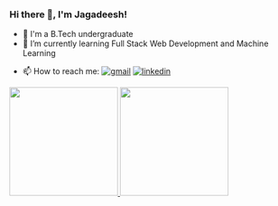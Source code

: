 ### Hi there 👋, I'm Jagadeesh!

<!--
**UndavalliJagadeesh/undavallijagadeesh** is a ✨ _special_ ✨ repository because its `README.md` (this file) appears on your GitHub profile.

Here are some ideas to get you started:

- 🔭 I’m currently working ...
-->
- 🏫 I'm a B.Tech undergraduate
- 🌱 I’m currently learning Full Stack Web Development and Machine Learning
 <!--
- 👯 I’m looking to collaborate on ...
- 🤔 I’m looking for help with ...
- 💬 Ask me about ...
-->

- 📫 How to reach me:
[![gmail](https://user-images.githubusercontent.com/84311163/171583905-e7ca799a-f0ab-4050-93cf-a5c193de08e2.svg)](mailto:20pa1a05h6@vishnu.edu.in)
[![linkedin](https://user-images.githubusercontent.com/84311163/169548532-c5ea6e41-60c3-4c63-ba98-7a297cabce8b.svg)](https://www.linkedin.com/in/jagadeeshundavalli)
<!--
- 😄 Pronouns: ...
- ⚡ Fun fact: ...
-->


<a href="https://github.com/undavallijagadeesh/github-readme-stats">
  <img  src="https://github-readme-stats.vercel.app/api?username=undavallijagadeesh&theme=highcontrast&show_icons=true&hide_border=true" height="192px" />
</a>
<a href="https://github.com/undavallijagadeesh/github-readme-stats">
  <img  src="https://github-readme-stats.vercel.app/api/top-langs/?username=undavallijagadeesh&layout=compact&hide_border=true"  height="192px"/>
</a>
